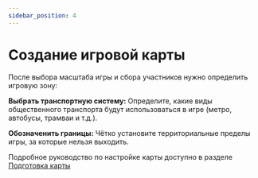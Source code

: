 ```yaml
---
sidebar_position: 4
---
```

# Создание игровой карты

После выбора масштаба игры и сбора участников нужно определить игровую зону:

**Выбрать транспортную систему:**
Определите, какие виды общественного транспорта будут использоваться в игре (метро, автобусы, трамваи и т.д.).

**Обозначенить границы:**
Чётко установите территориальные пределы игры, за которые нельзя выходить.

Подробное руководство по настройке карты доступно в разделе [Подготовка карты](../setting_up_your_map)

